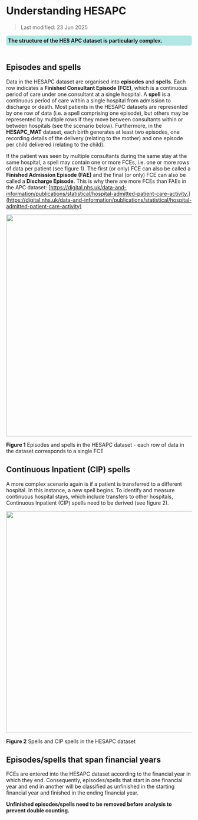 # Understanding HESAPC
>Last modified: 23 Jun 2025

<div style="background-color: rgba(0, 178, 169, 0.3); padding: 5px; border-radius: 5px;"><strong>The structure of the HES APC dataset is particularly complex.</strong></div>  
<br>

## Episodes and spells
Data in the HESAPC dataset are organised into **episodes** and **spells**. Each row indicates a **Finished Consultant Episode (FCE)**, which is a continuous period of care under one consultant at a single hospital. A **spell** is a continuous period of care within a single hospital from admission to discharge or death. Most patients in the HESAPC datasets are represented by one row of data (i.e. a spell comprising one episode), but others may be represented by multiple rows if they move between consultants within or between hospitals (see the scenario below). Furthermore, in the **HESAPC_MAT** dataset, each birth generates at least two episodes, one recording details of the delivery (relating to the mother) and one episode per child delivered (relating to the child).  

If the patient was seen by multiple consultants during the same stay at the same hospital, a spell may contain one or more FCEs, i.e. one or more rows of data per patient (see figure 1). The first (or only) FCE can also be called a **Finished Admission Episode (FAE)** and the final (or only) FCE can also be called a **Discharge Episode**. This is why there are more FCEs than FAEs in the APC dataset: [https://digital.nhs.uk/data-and-information/publications/statistical/hospital-admitted-patient-care-activity.](https://digital.nhs.uk/data-and-information/publications/statistical/hospital-admitted-patient-care-activity) 

<img src="../../../../images/Episodes_spells_diagram_APC.jpg" width="600"/>  

**Figure 1** Episodes and spells in the HESAPC dataset - each row of data in the dataset corresponds to a single FCE

## Continuous Inpatient (CIP) spells
A more complex scenario again is if a patient is transferred to a different hospital. In this instance, a new spell begins. To identify and measure continuous hospital stays, which include transfers to other hospitals, Continuous Inpatient (CIP) spells need to be derived (see figure 2).

<img src="../../../../images/CIP_spell_diagram_APC.jpg" width="600"/>  

**Figure 2** Spells and CIP spells in the HESAPC dataset

## Episodes/spells that span financial years
FCEs are entered into the HESAPC dataset according to the financial year in which they end. Consequently, episodes/spells that start in one financial year and end in another will be classified as unfinished in the starting financial year and finished in the ending financial year. 

**Unfinished episodes/spells need to be removed before analysis to prevent double counting.** 